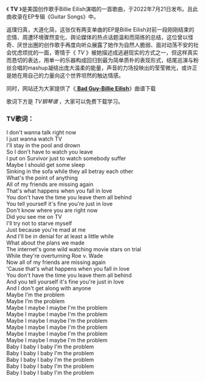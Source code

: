 

《 **TV** 》是美国创作歌手Billie Eilish演唱的一首歌曲，于2022年7月21日发布。且此曲收录在EP专辑《Guitar Songs》中。

返璞归真，大道化简，这张仅有两支单曲的EP是Billie
Eilish对前一段刚刚结束的恋情、周遭环境骤然变化、舆论媒体的热点话题温和而简练的总结，这位曾以怪奇、厌世出圈的创作歌手再度向听众展露了她作为自然人脆弱、面对动荡不安的社会忧虑烦扰的一面，寄情于《
_TV_
》被她描述成逃避现实的方式之一，但这样真实而恳切的表达，用单一的乐器构成回归到最为简单质朴的表现形式，结尾巡演与粉丝合唱的mashup凝结出庞大温柔的能量，声音的力场投映出的莹莹微光，或许正是她在用自己的力量向这个世界坦然的触达情感。

同时，网站还为大家提供了《[ **Bad Guy-Billie Eilish**](Music-10314.html "Bad Guy-Billie
Eilish")》曲谱下载

歌词下方是 _TV钢琴谱_ ，大家可以免费下载学习。

### TV歌词：

I don't wanna talk right now  
I just wanna watch TV  
I'll stay in the pool and drown  
So I don't have to watch you leave  
I put on Survivor just to watch somebody suffer  
Maybe I should get some sleep  
Sinking in the sofa while they all betray each other  
What's the point of anything  
All of my friends are missing again  
That's what happens when you fall in love  
You don't have the time you leave them all behind  
You tell yourself it's fine you're just in love  
Don't know where you are right now  
Did you see me on TV  
I'll try not to starve myself  
Just because you're mad at me  
And I'll be in denial for at least a little while  
What about the plans we made  
The internet's gone wild watching movie stars on trial  
While they're overturning Roe v. Wade  
Now all of my friends are missing again  
'Cause that's what happens when you fall in love  
You don't have the time you leave them all behind  
And you tell yourself it's fine you're just in love  
And I don't get along with anyone  
Maybe I'm the problem  
Maybe I'm the problem  
Maybe I maybe I maybe I'm the problem  
Maybe I maybe I maybe I'm the problem  
Maybe I maybe I maybe I'm the problem  
Maybe I maybe I maybe I'm the problem  
Maybe I maybe I maybe I'm the problem  
Maybe I maybe I maybe I'm the problem  
Baby I baby I baby I'm the problem  
Baby I baby I baby I'm the problem  
Baby I baby I baby I'm the problem  
Baby I baby I baby I'm the problem  
Baby I baby I baby I'm the problem

